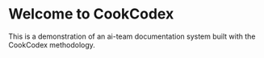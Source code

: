 <!-- docs/index.md -->

# Welcome to CookCodex

This is a demonstration of an ai-team documentation system built with the CookCodex methodology.